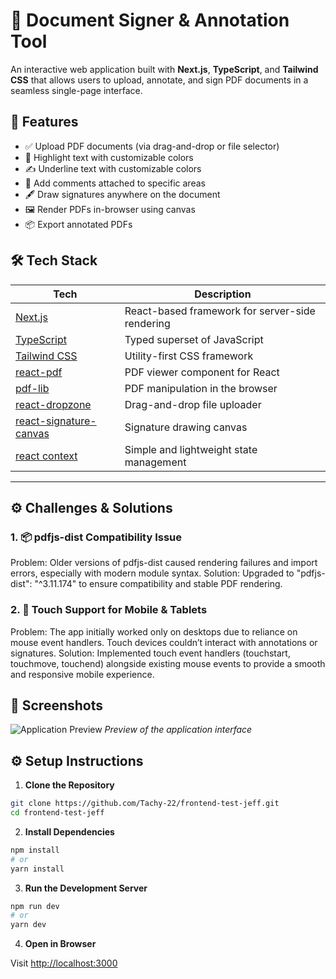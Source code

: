 
# 📄 Document Signer & Annotation Tool

An interactive web application built with **Next.js**, **TypeScript**, and **Tailwind CSS** that allows users to upload, annotate, and sign PDF documents in a seamless single-page interface.

## 🚀 Features

- ✅ Upload PDF documents (via drag-and-drop or file selector)
- 🎨 Highlight text with customizable colors
- ✍️ Underline text with customizable colors
- 💬 Add comments attached to specific areas
- 🖋️ Draw signatures anywhere on the document
- 🖼️ Render PDFs in-browser using canvas
- 📦 Export annotated PDFs



## 🛠️ Tech Stack

| Tech            | Description                              |
|-----------------|------------------------------------------|
| [Next.js](https://nextjs.org)      | React-based framework for server-side rendering |
| [TypeScript](https://www.typescriptlang.org/) | Typed superset of JavaScript |
| [Tailwind CSS](https://tailwindcss.com) | Utility-first CSS framework |
| [react-pdf](https://github.com/wojtekmaj/react-pdf) | PDF viewer component for React |
| [pdf-lib](https://github.com/Hopding/pdf-lib) | PDF manipulation in the browser |
| [react-dropzone](https://react-dropzone.js.org/) | Drag-and-drop file uploader |
| [react-signature-canvas](https://github.com/agilgur5/react-signature-canvas) | Signature drawing canvas |
| [react context](https://react.dev/reference/react/createContext) | Simple and lightweight state management |

---

## ⚙️ Challenges & Solutions
### 1. 📦 pdfjs-dist Compatibility Issue
Problem: Older versions of pdfjs-dist caused rendering failures and import errors, especially with modern module syntax.
Solution: Upgraded to "pdfjs-dist": "^3.11.174" to ensure compatibility and stable PDF rendering.

### 2. 📱 Touch Support for Mobile & Tablets
Problem: The app initially worked only on desktops due to reliance on mouse event handlers. Touch devices couldn’t interact with annotations or signatures.
Solution: Implemented touch event handlers (touchstart, touchmove, touchend) alongside existing mouse events to provide a smooth and responsive mobile experience.



## 📸 Screenshots

![Application Preview](https://frontend-test-jeff.vercel.app/og-image.png)
*Preview of the application interface*



## ⚙️ Setup Instructions

1. **Clone the Repository**

```bash
git clone https://github.com/Tachy-22/frontend-test-jeff.git
cd frontend-test-jeff
```

2. **Install Dependencies**

```bash
npm install
# or
yarn install
```

3. **Run the Development Server**

```bash
npm run dev
# or
yarn dev
```

4. **Open in Browser**

Visit [http://localhost:3000](http://localhost:3000)
